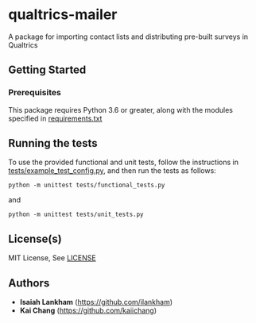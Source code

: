 # qualtrics-mailer
A package for importing contact lists and distributing pre-built surveys in Qualtrics

## Getting Started

### Prerequisites

This package requires Python 3.6 or greater, along with the modules specified in [requirements.txt](requirements.txt)

## Running the tests

To use the provided functional and unit tests, follow the instructions in [tests/example_test_config.py](tests/example_test_config.py), and then run the tests as follows:
```
python -m unittest tests/functional_tests.py
```
and
```
python -m unittest tests/unit_tests.py
```

## License(s)
MIT License, See [LICENSE](LICENSE)

## Authors
* **Isaiah Lankham** (https://github.com/ilankham)
* **Kai Chang** (https://github.com/kaiichang)

